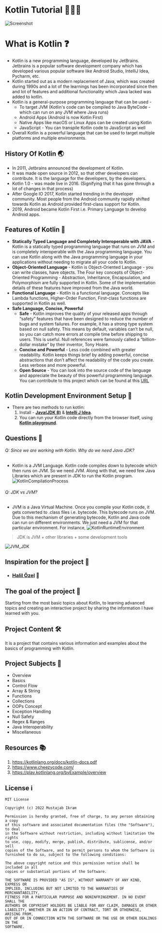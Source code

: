 # Kotlin Tutorial 👨🏻‍💻

![Screenshot](kotlin.png)

# What is Kotlin ❓

- Kotlin is a new programming language, developed by JetBrains. Jetbrains is a popular software development company which has developed various popular software like Android Studio, IntelliJ Idea, Pycharm, etc.
- Kotlin started out as a modern replacement of Java, which was created during 1990s and a lot of the learnings has been incorporated since then and lot of features and additional functionality which Java lacked was added to kotlin.
- Kotlin is a general-purpose programming language that can be used -
  - To target JVM (Kotlin's code can be compiled to Java ByteCode - which can run on any JVM where Java runs)
  - Android Apps (Android is now Kotlin First)
  - Native Apps like macOS or Linux Apps can be created using Kotlin 
  - JavaScript - You can transpile Kotlin code to JavaScript as well
- Overall Kotlin is a powerful language that can be used to target multiple platforms and multiple environments.

## History Of Kotlin 🌏
- In 2011, Jetbrains announced the development of Kotlin.
- It was made open source in 2012, so that other developers can contribute. It is the language for the developers, by the developers.
- Kotlin 1.0 - was made live in 2016. (Signifying that it has gone through a lot of changes in that process)
- After Google IO 2017, Kotlin started trending in the developer community. Most people from the Android community rapidly shifted towards Kotlin as Android provided first-class support for Kotlin.
- 2019, Android became Kotlin First i.e. Primary Language to develop Android apps.

## Features of Kotlin 📌
- **Statically Typed Language and Completely Interoperable with JAVA** - Kotlin is a statically typed programming language that runs on JVM and is completely interoperable with the Java programming language. You can use Kotlin along with the Java programming language in your applications without needing to migrate all your code to Kotlin.
- **Object-Oriented Language** - Kotlin is Object-Oriented Language - you can write classes, have objects. The Four key concepts of Object-Oriented Programming - Abstraction, Inheritance, Encapsulation, and Polymorphism are fully supported in Kotlin. Some of the implementation details of these features have improved from the Java world.
- **Functional Language** -  Kotlin is a functional language. Concepts like Lambda functions, Higher-Order Function, First-class functions are supported in Kotlin as well.
- **Safe Language, Concise, Powerful**
  - **Safe** - Kotlin improves the quality of your released apps through “safety” features that have been designed to reduce the number of bugs and system failures. For example, it has a strong type system based on null safety. This means by default, variables can’t be null, so you can catch more errors at compile time before shipping to users. This is useful. Null references were famously called a “billion-dollar mistake” by their inventor, Tony Hoare.
  - **Concise and Powerful** - Less code combined with greater readability. Kotlin keeps things brief by adding powerful, concise abstractions that don’t affect the readability of the code you create. Less verbose and more powerful.
  - **Open Source** - You can look into the source code of the language and appreciate the beauty of this powerful programming language. You can contribute to this project which can be found at this [URL](https://github.com/JetBrains/kotlin)

## Kotlin Development Environment Setup 🔧
- There are two methods to run kotlin:
  1. Install - **[Java(JDK 8)](https://www.oracle.com/java/technologies/downloads/)** & **[Intelli J Idea](https://www.jetbrains.com/idea/download)**.
  2. You can run your Kotlin code directly from the browser itself, using **[Kotlin playground]( https://play.kotlinlang.org/)**.

## Questions 📍
###### Q: Since we are working with Kotlin. Why do we need Java JDK?
- Kotlin is a JVM Language. Kotlin code compiles down to bytecode which then runs on JVM. So we need JVM. Along with that, we need few Java Libraries which are present in JDK to run the Kotlin program.
![KotlinCompilationProcess](kotlinCompilation.png)
###### Q: JDK vs JVM? 
- JVM is a Java Virtual Machine. Once you compile your Kotlin code, it gets converted to .class files i.e. bytecode. This bytecode runs on JVM. Due to this mechanism of generating bytecode, Kotlin and Java code can run on different environments. We just need a JVM for that particular environment. For instance,
![KotlinRuntimeEnvironment](kotlinRTE.png)

> JDK is JVM + other libraries + some development tools

![JVM_JDK](JVMJDK.jpg)

##  Inspiration for the project 👼
- ### [Halil Özel](https://github.com/halilozel1903/KotlinTutorials) 💜

## The goal of the project 🎯
Starting from the most basic topics about Kotlin, to learning advanced topics and creating an interactive project by sharing the information I have learned with you.

## Project Content 🛠
It is a project that contains various information and examples about the basics of programming with Kotlin. <br>

## Project Subjects 🔖
- Overview
- Basics
- Control Flow
- Array & String
- Functions
- Collections
- OOPs Concept
- Exception Handling
- Null Safety
- Regex & Ranges
- Java Interoperability
- Miscellaneous
## Resources  📚

1. https://kotlinlang.org/docs/kotlin-docs.pdf
2. https://www.cheezycode.com/
3. https://play.kotlinlang.org/byExample/overview


## License  ℹ️
```
MIT License

Copyright (c) 2022 Mustajab Ikram

Permission is hereby granted, free of charge, to any person obtaining a copy
of this software and associated documentation files (the "Software"), to deal
in the Software without restriction, including without limitation the rights
to use, copy, modify, merge, publish, distribute, sublicense, and/or sell
copies of the Software, and to permit persons to whom the Software is
furnished to do so, subject to the following conditions:

The above copyright notice and this permission notice shall be included in all
copies or substantial portions of the Software.

THE SOFTWARE IS PROVIDED "AS IS", WITHOUT WARRANTY OF ANY KIND, EXPRESS OR
IMPLIED, INCLUDING BUT NOT LIMITED TO THE WARRANTIES OF MERCHANTABILITY,
FITNESS FOR A PARTICULAR PURPOSE AND NONINFRINGEMENT. IN NO EVENT SHALL THE
AUTHORS OR COPYRIGHT HOLDERS BE LIABLE FOR ANY CLAIM, DAMAGES OR OTHER
LIABILITY, WHETHER IN AN ACTION OF CONTRACT, TORT OR OTHERWISE, ARISING FROM,
OUT OF OR IN CONNECTION WITH THE SOFTWARE OR THE USE OR OTHER DEALINGS IN THE
SOFTWARE.
```


